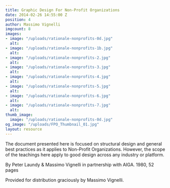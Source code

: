 ```yaml
---
title: Graphic Design For Non-Profit Organizations
date: 2014-02-26 14:55:00 Z
position: 4
author: Massimo Vignelli
imgcount: 8
images:
- image: "/uploads/rationale-nonprofits-0d.jpg"
  alt: 
- image: "/uploads/rationale-nonprofits-1b.jpg"
  alt: 
- image: "/uploads/rationale-nonprofits-2.jpg"
  alt: 
- image: "/uploads/rationale-nonprofits-3.jpg"
  alt: 
- image: "/uploads/rationale-nonprofits-4.jpg"
  alt: 
- image: "/uploads/rationale-nonprofits-5.jpg"
  alt: 
- image: "/uploads/rationale-nonprofits-6.jpg"
  alt: 
- image: "/uploads/rationale-nonprofits-7.jpg"
  alt: 
thumb_image:
  image: "/uploads/rationale-nonprofits-0d.jpg"
og_image: "/uploads/FPO_Thumbnail_01.jpg"
layout: resource
---
```


The document presented here is focused on structural design and general best practices as it applies to Non-Profit Organizations. However, the scope of the teachings here apply to good design across any industry or platform.

By Peter Laundy & Massimo Vignelli in partnership with AIGA. 1980, 52 pages

Provided for distribution graciously by Massimo Vignelli.